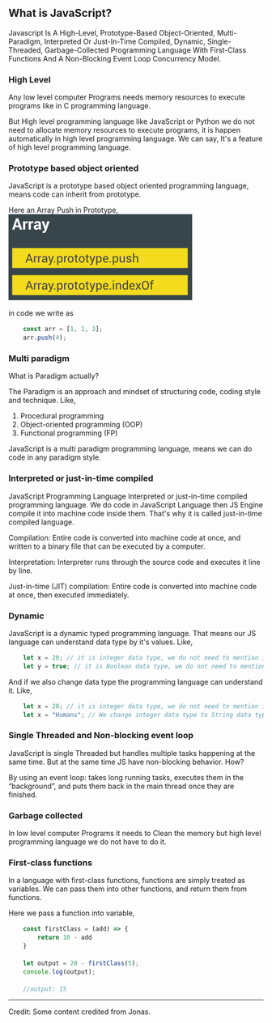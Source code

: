 ## What is JavaScript?

Javascript Is A High-Level, Prototype-Based Object-Oriented, Multi-Paradigm, Interpreted Or Just-In-Time Compiled, Dynamic, Single-Threaded, Garbage-Collected Programming Language With First-Class Functions And A Non-Blocking Event Loop Concurrency Model.

### High Level
Any low level computer Programs needs memory resources to execute programs like in C programming language.

But High level programming language like JavaScript or Python we do not need to allocate memory resources to execute programs, it is happen automatically in high level programming language. We can say, It's a feature of high level programming language.

### Prototype based object oriented
JavaScript is a prototype based object oriented programming language, means code can inherit from prototype.

Here an Array Push in Prototype,
![Prototype](./images/prototype.png)

in code we write as

```js
    const arr = [1, 1, 3];
    arr.push(4);
```
### Multi paradigm
What is Paradigm actually? 

The Paradigm is an approach and mindset of structuring code, coding style and technique. Like,

1. Procedural programming
2. Object-oriented programming (OOP)
3. Functional programming (FP)

JavaScript is a multi paradigm programming language, means we can do code in any paradigm style.

### Interpreted or just-in-time compiled
JavaScript Programming Language Interpreted or just-in-time compiled programming language. We do code in JavaScript Language then JS Engine compile it into machine code inside them. That's why it is called just-in-time compiled language. 

Compilation: Entire code is converted into machine code at once, and written to a binary file that can be executed by a computer.

Interpretation: Interpreter runs through the source code and executes it line by line.

Just-in-time (JIT) compilation: Entire code is converted into machine code at once, then executed immediately.

### Dynamic 
JavaScript is a dynamic typed programming language. That means our JS language can understand data type by it's values. Like,

```js 
    let x = 20; // it is integer data type, we do not need to mention it to the language.
    let y = true; // it is Boolean data type, we do not need to mention it to the language.
```
And if we also change data type the programming language can understand it. Like,

```js 
    let x = 20; // it is integer data type, we do not need to mention it to the language.
    let x = "Humans"; // We change integer data type to String data type, we do not need to mention it to the language.
```
### Single Threaded and Non-blocking event loop
JavaScript is single Threaded but handles multiple tasks happening at the same time. But at the same time JS have non-blocking behavior. How?

By using an event loop: takes long running tasks, executes them in the “background”, and puts them back in the main thread once they are finished.

### Garbage collected
In low level computer Programs it needs to Clean the memory but high level programming language we do not have to do it. 

### First-class functions
In a language with first-class functions, functions are simply treated as variables. We can pass them into other functions, and return them from functions.

Here we pass a function into variable,

```js 
    const firstClass = (add) => {
        return 10 - add
    }

    let output = 20 - firstClass(5);
    console.log(output);

    //output: 15
```

---
Credit: Some content credited from Jonas. 






















